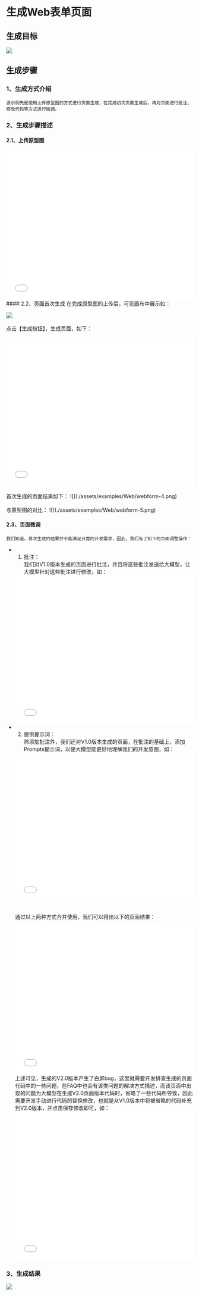 # 生成Web表单页面

## 生成目标

![](./assets/examples/Web/表单1.jpeg)

## 生成步骤

### 1、生成方式介绍
    该示例先是使用上传原型图的方式进行页面生成，在完成初次页面生成后，再对页面进行批注、修改代码等方式进行微调。
### 2、生成步骤描述
#### 2.1、上传原型图
<iframe style="width:100%;height:400px;" src="//player.bilibili.com/player.html?aid=1851678532&bvid=BV1sW421c7VH&cid=1468469601&p=1" scrolling="no" border="0" frameborder="no" framespacing="0" allowfullscreen="true"> </iframe>
#### 2.2、页面首次生成
在完成原型图的上传后，可见画布中展示如：<br>

![](./assets/examples/Web/webform-2.png)
<br><br>
点击【生成按钮】，生成页面，如下：
<iframe style="width:100%;height:400px;" src="//player.bilibili.com/player.html?aid=1851601330&bvid=BV1GW421c7mH&cid=1468471466&p=1" scrolling="no" border="0" frameborder="no" framespacing="0" allowfullscreen="true"> </iframe>
<br><br>
首次生成的页面结果如下：
![](./assets/examples/Web/webform-4.png)
<br><br>
与原型图的对比：
![](./assets/examples/Web/webform-5.png)

#### 2.3、页面微调
    我们知道，首次生成的结果并不能满足日常的开发需求，因此，我们有了如下的页面调整操作：
* 1. 批注：
    <br>我们对V1.0版本生成的页面进行批注，并且将这些批注发送给大模型，让大模型针对这些批注进行修改，如：
    <iframe style="width:100%;height:400px;" src="//player.bilibili.com/player.html?aid=1851556351&bvid=BV1fW421F7pn&cid=1468473342&p=1" scrolling="no" border="0" frameborder="no" framespacing="0" allowfullscreen="true"> </iframe>
* 2. 提供提示词：
    <br>除添加批注外，我们还对V1.0版本生成的页面，在批注的基础上，添加Prompts提示词，以便大模型能更好地理解我们的开发意图，如：
    <iframe style="width:100%;height:400px;" src="//player.bilibili.com/player.html?aid=1151738203&bvid=BV1EZ421h7tg&cid=1468475105&p=1" scrolling="no" border="0" frameborder="no" framespacing="0" allowfullscreen="true"> </iframe>

    <br>通过以上两种方式合并使用，我们可以得出以下的页面结果：
    <iframe style="width:100%;height:400px;" src="//player.bilibili.com/player.html?aid=1351648986&bvid=BV1p6421c73X&cid=1468476823&p=1" scrolling="no" border="0" frameborder="no" framespacing="0" allowfullscreen="true"> </iframe>
    <br>
    上述可见，生成的V2.0版本产生了白屏bug，这里就需要开发排查生成的页面代码中的一些问题，在FAQ中也会有该类问题的解决方式描述，而该页面中出现的问题为大模型在生成V2.0页面版本代码时，省略了一些代码所导致，因此需要开发手动进行代码的替换修改，也就是从V1.0版本中将被省略的代码补充到V2.0版本，并点击保存修改即可，如：
    <iframe style="width:100%;height:400px;" src="//player.bilibili.com/player.html?aid=1801742555&bvid=BV17t421V7Nv&cid=1468478805&p=1" scrolling="no" border="0" frameborder="no" framespacing="0" allowfullscreen="true"> </iframe>
### 3、生成结果
![](./assets/examples/Web/webform-10.jpg)
<style>
    .page-inner{
        width: 100% !important;
    }
    @media (max-width: 1240px){
        .page-inner{
         width: 100% !important;
    }
    }
</style>